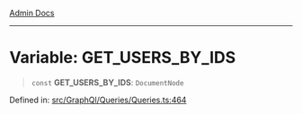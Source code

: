 [Admin Docs](/)

***

# Variable: GET\_USERS\_BY\_IDS

> `const` **GET\_USERS\_BY\_IDS**: `DocumentNode`

Defined in: [src/GraphQl/Queries/Queries.ts:464](https://github.com/PalisadoesFoundation/talawa-admin/blob/main/src/GraphQl/Queries/Queries.ts#L464)
